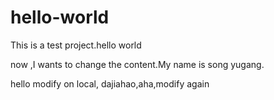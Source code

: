 # hello-world
This is a test project.hello world

now ,I wants to change the content.My name is song yugang.

hello  modify on local,
dajiahao,aha,modify again
